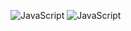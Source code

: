 ![JavaScript](https://img.shields.io/badge/-Python-yellow?style=flat-square&logo=python&logoColor=white)
![JavaScript](https://img.shields.io/badge/-TypeScipt-blue?style=flat-square&logo=typescript&logoColor=white)
